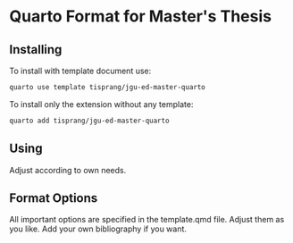 # Quarto Format for Master's Thesis

## Installing

To install with template document use:

```bash
quarto use template tisprang/jgu-ed-master-quarto
```

To install only the extension without any template:

```bash
quarto add tisprang/jgu-ed-master-quarto
```

## Using

Adjust according to own needs.

## Format Options

All important options are specified in the template.qmd file. Adjust them as you like. Add your own bibliography if you want.